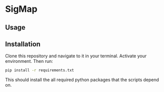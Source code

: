 # SigMap

## Usage

## Installation

Clone this repository and navigate to it in your terminal. Activate your environment. Then run:

```bash
pip install -r requirements.txt
```

This should install the all required python packages that the scripts depend on.
